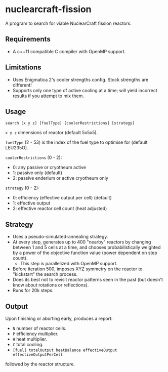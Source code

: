 # nuclearcraft-fission

A program to search for viable NuclearCraft fission reactors.

## Requirements

* A c++11 compatible C compiler with OpenMP support.

## Limitations

* Uses Enigmatica 2's cooler strengths config. Stock strengths are different!
* Supports only one type of active cooling at a time; will yield incorrect
  results if you attempt to mix them.

## Usage

`search [x y z] [fuelType] [coolerRestrictions] [strategy]`

`x y z` dimensions of reactor (default 5x5x5).

`fuelType` (2 - 53) is the index of the fuel type to optimise for (default
LEU235O).

`coolerRestrictions` (0 - 2):

* 0: any passive or cryotheum active
* 1: passive only (default)
* 2: passive enderium or active cryotheum only

`strategy` (0 - 2):

* 0: efficiency (effective output per cell) (default)
* 1: effective output
* 2: effective reactor cell count (heat adjusted)

## Strategy

* Uses a pseudo-simulated-annealing strategy.
* At every step, generates up to 400 "nearby" reactors by changing between 1
  and 5 cells at a time, and chooses probabilistically weighted by a power of
  the objective function value (power dependent on step count).
    * This step is parallelized with OpenMP support.
* Before iteration 500, imposes XYZ symmetry on the reactor to "kickstart" the
  search process.
* Does its best not to revisit reactor patterns seen in the past (but doesn't
  know about rotations or reflections).
* Runs for 20k steps.

## Output

Upon finishing or aborting early, produces a report:

* `N` number of reactor cells.
* `P` efficiency multiplier.
* `H` heat multiplier.
* `C` total cooling.
* `[fuel] totalOutput heatBalance effectiveOutput effectiveOutputPerCell`

followed by the reactor structure.
